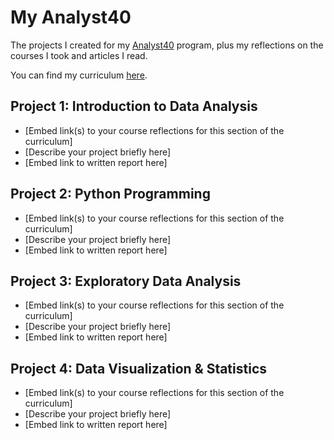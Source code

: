 # My Analyst40

The projects I created for my [Analyst40](https://analyst40.com/) program, plus my reflections on the courses I took and articles I read.

You can find my curriculum [here](/curriculum.md).

## Project 1: Introduction to Data Analysis

- [Embed link(s) to your course reflections for this section of the curriculum]
- [Describe your project briefly here]
- [Embed link to written report here]

## Project 2: Python Programming

- [Embed link(s) to your course reflections for this section of the curriculum]
- [Describe your project briefly here]
- [Embed link to written report here]

## Project 3: Exploratory Data Analysis

- [Embed link(s) to your course reflections for this section of the curriculum]
- [Describe your project briefly here]
- [Embed link to written report here]

## Project 4: Data Visualization & Statistics

- [Embed link(s) to your course reflections for this section of the curriculum]
- [Describe your project briefly here]
- [Embed link to written report here]
